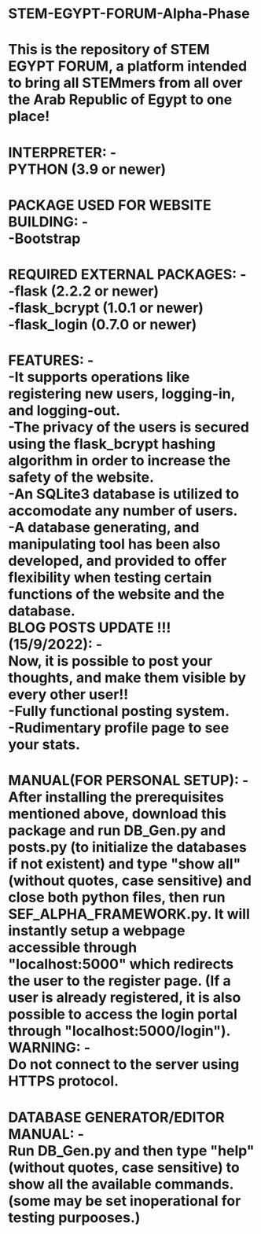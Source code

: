 # STEM-EGYPT-FORUM-Alpha-Phase
This is the repository of STEM EGYPT FORUM, a platform intended to bring all STEMmers from all over the Arab Republic of Egypt to one place\!<br>
================================
INTERPRETER: -<br>
PYTHON (3.9 or newer)
================================
PACKAGE USED FOR WEBSITE BUILDING: -<br>
-Bootstrap<br>
================================
REQUIRED EXTERNAL PACKAGES: -<br>
-flask (2.2.2 or newer)<br>
-flask_bcrypt (1.0.1 or newer)<br>
-flask_login (0.7.0 or newer)<br>
================================
FEATURES: -<br>
-It supports operations like registering new users, logging-in, and logging-out.<br>
-The privacy of the users is secured using the flask_bcrypt hashing algorithm in order to increase the safety of the website.<br>
-An SQLite3 database is utilized to accomodate any number of users.<br>
-A database generating, and manipulating tool has been also developed, and provided to offer flexibility when testing certain functions of the website and the database.<br>
BLOG POSTS UPDATE !!! (15/9/2022): -<br> 
Now, it is possible to post your thoughts, and make them visible by every other user!!<br>
-Fully functional posting system.<br>
-Rudimentary profile page to see your stats.
================================
MANUAL(FOR PERSONAL SETUP): -<br>
After installing the prerequisites mentioned above, download this package and run DB_Gen.py and posts.py (to initialize the databases if not existent) and type "show all"(without quotes, case sensitive) and close both python files, then run SEF_ALPHA_FRAMEWORK.py. It will instantly setup a webpage accessible through "localhost:5000" which redirects the user to the register page. (If a user is already registered, 
it is also possible to access the login portal through "localhost:5000/login").<br>
WARNING: -<br>
Do not connect to the server using HTTPS protocol.
================================
DATABASE GENERATOR/EDITOR MANUAL: -<br>
Run DB_Gen.py and then type "help" (without quotes, case sensitive) to show all the available commands. (some may be set inoperational for testing purpooses.)
================================
